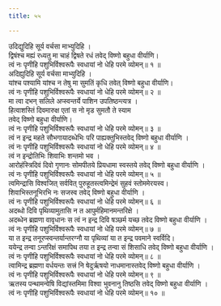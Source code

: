 ```yaml
---
title: ५५

---
```

उदिद्युदिहि सूर्य वर्चसा माभ्युदिहि ।  
द्विषंश्च मह्यं रध्यतु मा चाहं द्विषते रधं तवेद् विष्णो बहुधा वीर्याणि।  
त्वं नः पृणीहि पशुभिर्विश्वरूपैः स्वधायां नो धेहि परमे व्योमन्॥ १ ॥  
अदिह्युदिहि सूर्य वर्चसा माभ्युदिहि ।  
यांश्च पश्यामि यांश्च न तेषु मा सुमतिं कृधि तवेत् विष्णो बहुधा वीर्याणि।  
त्वं नः पृणीहि पशुभिर्विश्वरूपैः स्वधायां नो धेहि परमे व्योमन्॥ २ ॥  
मा त्वा दभन् सलिले अप्स्वन्तर्ये पाशिन उपतिष्ठन्त्यत्र ।  
हित्वाशस्तिं दिवमारुक्ष एतां स नो मृड सुमतौ ते स्याम  
तवेद् विष्णो बहुधा वीर्याणि।  
त्वं नः पृणीहि पशुभिर्विश्वरूपैः स्वधायां नो धेहि परमे व्योमन्॥ ३ ॥  
त्वं न इन्द्र महते सौभगायादब्धेभिः परि पाह्यक्तुभिस्तवेद् विष्णो बहुधा वीर्याणि ।  
त्वं नः पृणीहि पशुभिर्विश्वरूपैः स्वधायां नो धेहि परमे व्योमन्॥ ४ ॥  
त्वं न इन्द्रोतिभिः शिवाभिः शन्तमो भव ।  
आरोहंस्त्रिदिवं दिवो गृणानः सोमपीतये प्रियधामा स्वस्तये तवेद् विष्णो बहुधा वीर्याणि ।  
त्वं नः पृणीहि पशुभिर्विश्वरूपैः स्वधायां नो धेहि परमे व्योमन्॥ ५ ॥  
त्वमिन्द्रासि विश्वजित् सर्ववित् पुरुहूतस्त्वमिन्द्रेमं सुहवं स्तोममेरयस्व।  
शिवाभिस्तनूभिरभि नः सजस्व तवेद् विष्णो बहुधा वीर्याणि ।  
त्वं नः पृणीहि पशुभिर्विश्वरूपैः स्वधायां नो धेहि परमे व्योमन्॥ ६ ॥  
अदब्धो दिवि पृथिव्यामुतासि न त आपुर्महिमानमन्तरिक्षे ।  
अदब्धेन ब्रह्मणा वावृधानः स त्वं न इन्द्र दिवि षञ्छर्म यच्छ तवेद विष्णो बहुधा वीर्याणि ।  
त्वं नः पृणीहि पशुभिर्विश्वरूपैः स्वधायां नो धेहि परमे व्योमन्॥ ७ ॥  
या त इन्द्र तनूरप्स्वन्तर्यान्तरग्नौ या पृथिव्यां या त इन्द्र पवमाने स्वर्विदि।  
ययेन्द्र तन्वा ऽन्तरिक्षं समापिथ तया त इन्द्र तन्वा सं शिसाधि तवेद् विष्णो बहुधा वीर्याणि ।  
त्वं नः पृणीहि पशुभिर्विश्वरूपैः स्वधायां नो धेहि परमे व्योमन्॥ ८ ॥  
त्वामिन्द्र ब्रह्मणा वर्धयन्तः सत्त्रं नि षेदुर्ऋषयो नाधमानास्तवेद् विष्णो बहुधा वीर्याणि ।  
त्वं नः पृणीहि पशुभिर्विश्वरूपैः स्वधायां नो धेहि परमे व्योमन्॥ ९ ॥  
ऋतस्य पन्थामन्वेषि विद्यांस्तमिमा विश्वा भुवनानु तिष्ठसि तवेद् विष्णो बहुधा वीर्याणि ।  
त्वं नः पृणीहि पशुभिर्विश्वरूपैः स्वधायां नो धेहि परमे व्योमन्॥ १० ॥  
  
